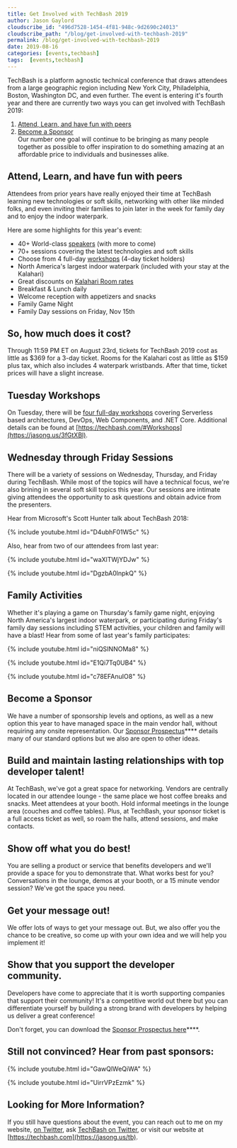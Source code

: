 ```yaml
---
title: Get Involved with TechBash 2019
author: Jason Gaylord
cloudscribe_id: "496d7528-1454-4f81-948c-9d2690c24013"
cloudscribe_path: "/blog/get-involved-with-techbash-2019"
permalink: /blog/get-involved-with-techbash-2019
date: 2019-08-16
categories: [events,techbash]
tags:  [events,techbash]
---
```


TechBash is a platform agnostic technical conference that draws attendees from a large geographic region including New York City, Philadelphia, Boston, Washington DC, and even further. The event is entering it's fourth year and there are currently two ways you can get involved with TechBash 2019:

1. [Attend, Learn, and have fun with peers](#Post_Attend) 
2. [Become a Sponsor](#Post_Sponsor)<div class="alert alert-primary">Our number one goal will continue to be bringing as many people together as possible to offer inspiration to do something amazing at an affordable price to individuals and businesses alike.</div>

## Attend, Learn, and have fun with peers
Attendees from prior years have really enjoyed their time at TechBash learning new technologies or soft skills, networking with other like minded folks, and even inviting their families to join later in the week for family day and to enjoy the indoor waterpark.

Here are some highlights for this year's event:

- 40+ World-class [speakers](https://techbash.us12.list-manage.com/track/click?u=699f5a552980818acd17e9293&id=d670e1af0f&e=07ac6535ab) (with more to come)
- 70+ sessions covering the latest technologies and soft skills
- Choose from 4 full-day [workshops](https://techbash.us12.list-manage.com/track/click?u=699f5a552980818acd17e9293&id=55c4506c43&e=07ac6535ab) (4-day ticket holders)
- North America's largest indoor waterpark (included with your stay at the Kalahari)
- Great discounts on [Kalahari Room rates](https://techbash.us12.list-manage.com/track/click?u=699f5a552980818acd17e9293&id=433c2511d9&e=07ac6535ab)
- Breakfast & Lunch daily
- Welcome reception with appetizers and snacks
- Family Game Night
- Family Day sessions on Friday, Nov 15th

## So, how much does it cost?
Through 11:59 PM ET on August 23rd, tickets for TechBash 2019 cost as little as $369 for a 3-day ticket. Rooms for the Kalahari cost as little as $159 plus tax, which also includes 4 waterpark wristbands. After that time, ticket prices will have a slight increase.

## Tuesday Workshops
On Tuesday, there will be [four full-day workshops](https://jasong.us/3fGtXBl) covering Serverless based architectures, DevOps, Web Components, and .NET Core. Additional details can be found at [https://techbash.com/#Workshops](https://jasong.us/3fGtXBl).

## Wednesday through Friday Sessions
There will be a variety of sessions on Wednesday, Thursday, and Friday during TechBash. While most of the topics will have a technical focus, we're also brining in several soft skill topics this year. Our sessions are intimate giving attendees the opportunity to ask questions and obtain advice from the presenters.

Hear from Microsoft's Scott Hunter talk about TechBash 2018:

{% include youtube.html id="D4ubhF01W5c" %}

Also, hear from two of our attendees from last year:

{% include youtube.html id="waXlTWjYDJw" %}

{% include youtube.html id="DgzbA0lnpkQ" %}

## Family Activities
Whether it's playing a game on Thursday's family game night, enjoying North America's largest indoor waterpark, or participating during Friday's family day sessions including STEM activities, your children and family will have a blast! Hear from some of last year's family participates:

{% include youtube.html id="niQSINNOMa8" %}

{% include youtube.html id="E1Qi7Tq0UB4" %}

{% include youtube.html id="c78EFAnuIO8" %}

## Become a Sponsor
We have a number of sponsorship levels and options, as well as a new option this year to have managed space in the main vendor hall, without requiring any onsite representation. Our [Sponsor Prospectus](https://techbash.us12.list-manage.com/track/click?u=699f5a552980818acd17e9293&id=603cd7445d&e=6c283ecb99)**** details many of our standard options but we also are open to other ideas.

## Build and maintain lasting relationships with top developer talent!
At TechBash, we've got a great space for networking. Vendors are centrally located in our attendee lounge - the same place we host coffee breaks and snacks. Meet attendees at your booth. Hold informal meetings in the lounge area (couches and coffee tables). Plus, at TechBash, your sponsor ticket is a full access ticket as well, so roam the halls, attend sessions, and make contacts.

## Show off what you do best! 
You are selling a product or service that benefits developers and we'll provide a space for you to demonstrate that. What works best for you? Conversations in the lounge, demos at your booth, or a 15 minute vendor session? We've got the space you need.

## Get your message out!
We offer lots of ways to get your message out. But, we also offer you the chance to be creative, so come up with your own idea and we will help you implement it!

## Show that you support the developer community.
Developers have come to appreciate that it is worth supporting companies that support their community! It's a competitive world out there but you can differentiate yourself by building a strong brand with developers by helping us deliver a great conference!

Don't forget, you can download the [Sponsor Prospectus here](https://techbash.us12.list-manage.com/track/click?u=699f5a552980818acd17e9293&id=603cd7445d&e=6c283ecb99)****.

## Still not convinced? Hear from past sponsors:

{% include youtube.html id="GawQlWeQiWA" %}

{% include youtube.html id="UirrVPzEzmk" %}

## Looking for More Information?
If you still have questions about the event, you can reach out to me on my website, [on Twitter](https://jasong.us/twitter), ask [TechBash on Twitter](https://jasong.us/tbtwitter), or visit our website at [https://techbash.com](https://jasong.us/tb).
